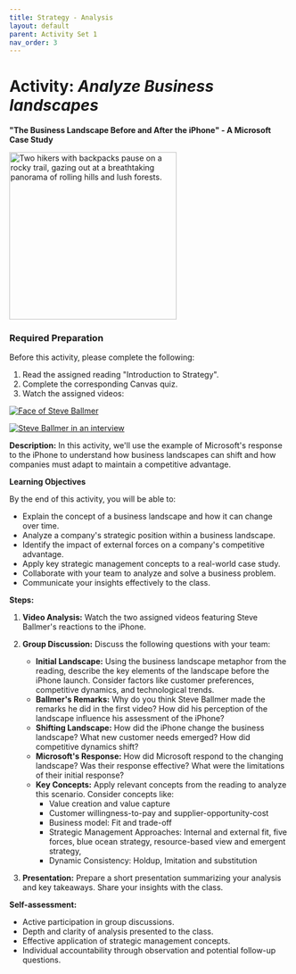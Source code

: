 ```yaml
---
title: Strategy - Analysis
layout: default
parent: Activity Set 1
nav_order: 3
---
```

# Activity: *Analyze Business landscapes*
**"The Business Landscape Before and After the iPhone" - A Microsoft Case Study**

<img src="/assets/images/lay-of-land.jpeg.jpeg" alt="Two hikers with backpacks pause on a rocky trail, gazing out at a breathtaking panorama of rolling hills and lush forests." width="300"/>

### **Required Preparation**

Before this activity, please complete the following:

1.  Read the assigned reading "Introduction to Strategy".
1.  Complete the corresponding Canvas quiz.
1.  Watch the assigned videos: 

[![Face of Steve Ballmer](http://img.youtube.com/vi/eywi0h_Y5_U/0.jpg)](http://www.youtube.com/watch?v=eywi0h_Y5_U)

[![Steve Ballmer in an interview](http://img.youtube.com/vi/AUCFSWSFStk/0.jpg)](http://www.youtube.com/watch?v=AUCFSWSFStk)



**Description:** In this activity, we'll use the example of Microsoft's response to the iPhone to understand how business landscapes can shift and how companies must adapt to maintain a competitive advantage.

**Learning Objectives**

By the end of this activity, you will be able to:

*   Explain the concept of a business landscape and how it can change over time. 
*   Analyze a company's strategic position within a business landscape. 
*   Identify the impact of external forces on a company's competitive advantage. 
*   Apply key strategic management concepts to a real-world case study.
*   Collaborate with your team to analyze and solve a business problem.
*   Communicate your insights effectively to the class.

**Steps:**

1.  **Video Analysis:** Watch the two assigned videos featuring Steve Ballmer's reactions to the iPhone.
2.  **Group Discussion:** Discuss the following questions with your team:
    *   **Initial Landscape:** Using the business landscape metaphor from the reading, describe the key elements of the landscape before the iPhone launch. Consider factors like customer preferences, competitive dynamics, and technological trends. 
    *   **Ballmer's Remarks:** Why do you think Steve Ballmer made the remarks he did in the first video? How did his perception of the landscape influence his assessment of the iPhone? 
    *   **Shifting Landscape:** How did the iPhone change the business landscape? What new customer needs emerged? How did competitive dynamics shift? 
    *   **Microsoft's Response:** How did Microsoft respond to the changing landscape? Was their response effective? What were the limitations of their initial response? 
    *   **Key Concepts:**  Apply relevant concepts from the reading to analyze this scenario. Consider concepts like:
        *   Value creation and value capture 
        *   Customer willingness-to-pay and supplier-opportunity-cost 
        *   Business model: Fit and trade-off 
        *   Strategic Management Approaches: Internal and external fit, five forces, blue ocean strategy, resource-based view and emergent strategy,
        *   Dynamic Consistency: Holdup, Imitation and substitution 

3.  **Presentation:** Prepare a short presentation summarizing your analysis and key takeaways. Share your insights with the class.

**Self-assessment:**

*   Active participation in group discussions.
*   Depth and clarity of analysis presented to the class.
*   Effective application of strategic management concepts.
*   Individual accountability through observation and potential follow-up questions.